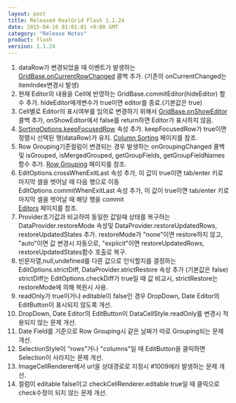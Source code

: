 ```yaml
---
layout: post
title: Released RealGrid Flash 1.1.24
date: 2015-04-16 01:01:01 +9:00 GMT
category: "Release Notes"
product: flash
version: 1.1.24
---
```


1. dataRow가 변경되었을 때 이벤트가 발생하는 [GridBase.onCurrentRowChanged](/api/GridBase/onCurrentRowChanged/) 콜백 추가. (기존의 onCurrentChanged는 itemIndex변경시 발생)
2. 현재 Editor의 내용을 Cell에 반영하는 GridBase.commitEditor(hideEditor) 함수 추가. hideEditor매개변수가 true이면 editor를 종료.(기본값은 true)
3. Cell별로 Editor의 표시여부를 임의로 변경하기 위해서 [GridBase.onShowEditor](/api/GridBase/onShowEditor/) 콜백 추가, onShowEditor에서 false를 return하면 Editor가 표시하지 않음.
4. [SortingOptions.keepFocusedRow](/api/Types/SortingOptions/) 속성 추가. keepFocusedRow가 true이면 정렬시 선택된 행(dataRow)가 유지. [Column Sorting](http://demo.realgrid.com/Demo/ColumnSorting) 페이지를 참조.
5. Row Grouping기준컬럼이 변경되는 경우 발생하는 onGroupingChanged 콜백 및 isGrouped, isMergedGrouped, getGroupFields, getGroupFieldNames 함수 추가. [Row Grouping](http://demo.realgrid.com/Demo/RowGrouping) 페이지를 참조.
6. EditOptions.crossWhenExitLast 속성 추가, 이 값이 true이면 tab/enter 키로 마지막 셀을 벗어날 때 다음 행으로 이동  
     EditOptions.commitWhenExitLast 속성 추가, 이 값이 true이면 tab/enter 키로 마지막 셀을 벗어날 때 해당 행을 commit  
     [Editors](http://demo.realgrid.com/Demo/Editors) 페이지를 참조.
6. Provider초기값과 비교하여 동일한 값일때 상태를 복구하는 DataProvider.restoreMode 속성및 DataProvider.restoreUpdatedRows, restoreUpdatedStates 추가. restoreMode가 "none"이면 restore하지 않고, "auto"이면 값 변경시 자동으로, "explicit"이면 restoreUpdatedRows, restoreUpdatedStates함수 호출로 복구.
7. 빈문자열,null,undefined를 다른 값으로 인식할지를 결정하는 EditOptions.strictDiff, DataProvider.strictRestore 속성 추가 (기본값은 false)  
     strictDiff는 EditOptions.checkDiff가 true일 때 값 비교시, strictRestore는 restoreMode에 의해 복원시 사용.
8. readOnly가 true이거나 editable이 false인 경우 DropDown, Date Editor의 EditButton이 표시되지 않도록 개선.
9. DropDown, Date Editor의 EditButton이 DataCellStyle.readOnly를 변경시 적용되지 않는 문제 개선.
10. Date Field를 기준으로 Row Grouping시 같은 날짜가 따로 Grouping되는 문제 개선.
11. SelectionStyle이 "rows"거나 "columns"일 때 EditButton을 클릭하면 Selection이 사라지는 문제 개선.
12. ImageCellRenderer에서 url을 상대경로로 지정시 #1009에러 발생하는 문제 개선.
13. 컬럼이 editable false이고 checkCellRenderer.editable true일 때 클릭으로 check수정이 되지 않는 문제 개선.